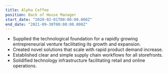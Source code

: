 ```yaml
---
title: Alpha Coffee
position: Back of House Manager
start_date: "2020-02-01T00:00:00.000Z"
end_date: "2021-09-30T00:00:00.000Z"
---
```


- Supplied the technological foundation for a rapidly growing entrepreneurial venture facilitating its growth and expansion.
- Created novel solutions that scale with rapid product demand increase.
- Established clear and simple supply chain workflows for all storefronts.
- Solidified technology infrastructure facilitating retail and online operations.
